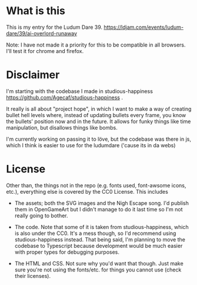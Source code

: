 # What is this

This is my entry for the Ludum Dare 39. https://ldjam.com/events/ludum-dare/39/ai-overlord-runaway

Note: I have not made it a priority for this to be compatible in all browsers.
I'll test it for chrome and firefox.

# Disclaimer

I'm starting with the codebase I made in studious-happiness
https://github.com/Agecaf/studious-happiness .

It really is all about "project hope", in which I want to make a way of
creating bullet hell levels where, instead of updating bullets every frame,
you know the bullets' position now and in the future. It allows for funky
things like time manipulation, but disallows things like bombs.

I'm currently working on passing it to löve, but the codebase was there in js,
which I think is easier to use for the ludumdare ('cause its in da webs)

# License
Other than, the things not in the repo (e.g. fonts used, font-awsome icons, etc.), everything else is covered by the CC0 License. This includes

- The assets; both the SVG images and the Nigh Escape song. I'd publish them in OpenGameArt but I didn't manage to do it last time so I'm not really going to bother.

- The code. Note that some of it is taken from studious-happiness, which is also under the CC0. It's a mess though, so I'd recommend using studious-happiness instead. That being said, I'm planning to move the codebase to Typescript because development would be much easier with proper types for debugging purposes.

- The HTML and CSS. Not sure why you'd want that though. Just make sure you're not using the fonts/etc. for things you cannot use (check their licenses).
